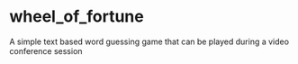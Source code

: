 # wheel_of_fortune
A simple text based word guessing game that can be played during a video conference session

